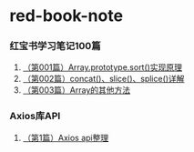# red-book-note

### 红宝书学习笔记100篇
1. [（第001篇）Array.prototype.sort()实现原理](https://github.com/Willworkgogogo/red-book-note/issues/1)
1. [（第002篇）concat()、slice()、splice()详解](https://github.com/Willworkgogogo/red-book-note/issues/2)
1. [（第003篇）Array的其他方法](https://github.com/Willworkgogogo/red-book-note/issues/3)




### Axios库API
1. [（第1篇）Axios api整理](https://github.com/Willworkgogogo/red-book-note/issues/4)
